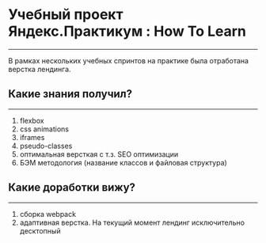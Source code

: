 # Учебный проект Яндекс.Практикум : How To Learn
------ 

В рамках нескольких учебных спринтов на практике была отработана верстка лендинга. 

## Какие знания получил? 
------
1. flexbox
2. css animations
3. iframes
4. pseudo-classes
5. оптимальная версткая с т.з. SEO оптимизации
6. БЭМ методология (название классов и файловая структура)

## Какие доработки вижу? 
------
1. сборка webpack
2. адаптивная верстка. На текущий момент лендинг исключительно десктопный

